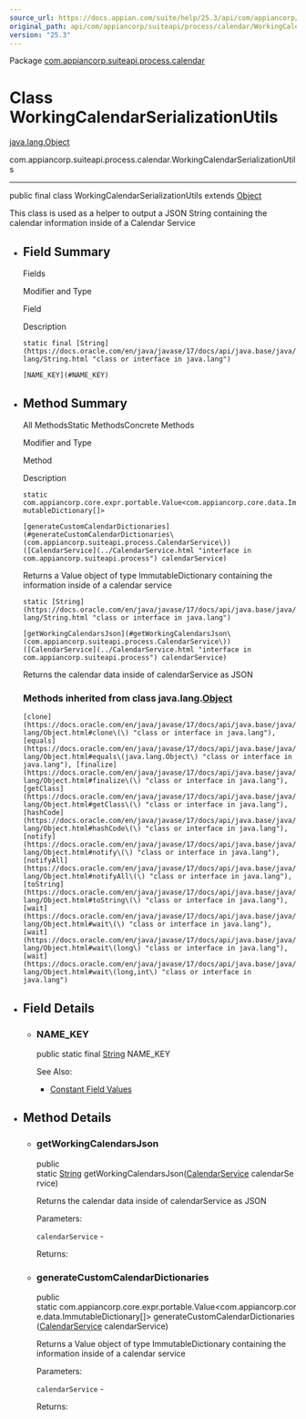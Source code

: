 ```yaml
---
source_url: https://docs.appian.com/suite/help/25.3/api/com/appiancorp/suiteapi/process/calendar/WorkingCalendarSerializationUtils.html
original_path: api/com/appiancorp/suiteapi/process/calendar/WorkingCalendarSerializationUtils.html
version: "25.3"
---
```


Package [com.appiancorp.suiteapi.process.calendar](package-summary.html)

# Class WorkingCalendarSerializationUtils

[java.lang.Object](https://docs.oracle.com/en/java/javase/17/docs/api/java.base/java/lang/Object.html "class or interface in java.lang")

com.appiancorp.suiteapi.process.calendar.WorkingCalendarSerializationUtils

* * *

public final class WorkingCalendarSerializationUtils extends [Object](https://docs.oracle.com/en/java/javase/17/docs/api/java.base/java/lang/Object.html "class or interface in java.lang")

This class is used as a helper to output a JSON String containing the calendar information inside of a Calendar Service

-   ## Field Summary

    Fields

    Modifier and Type

    Field

    Description

    `static final [String](https://docs.oracle.com/en/java/javase/17/docs/api/java.base/java/lang/String.html "class or interface in java.lang")`

    `[NAME_KEY](#NAME_KEY)`

-   ## Method Summary

    All MethodsStatic MethodsConcrete Methods

    Modifier and Type

    Method

    Description

    `static com.appiancorp.core.expr.portable.Value<com.appiancorp.core.data.ImmutableDictionary[]>`

    `[generateCustomCalendarDictionaries](#generateCustomCalendarDictionaries\(com.appiancorp.suiteapi.process.CalendarService\))([CalendarService](../CalendarService.html "interface in com.appiancorp.suiteapi.process") calendarService)`

    Returns a Value object of type ImmutableDictionary containing the information inside of a calendar service

    `static [String](https://docs.oracle.com/en/java/javase/17/docs/api/java.base/java/lang/String.html "class or interface in java.lang")`

    `[getWorkingCalendarsJson](#getWorkingCalendarsJson\(com.appiancorp.suiteapi.process.CalendarService\))([CalendarService](../CalendarService.html "interface in com.appiancorp.suiteapi.process") calendarService)`

    Returns the calendar data inside of calendarService as JSON

    ### Methods inherited from class java.lang.[Object](https://docs.oracle.com/en/java/javase/17/docs/api/java.base/java/lang/Object.html "class or interface in java.lang")

    `[clone](https://docs.oracle.com/en/java/javase/17/docs/api/java.base/java/lang/Object.html#clone\(\) "class or interface in java.lang"), [equals](https://docs.oracle.com/en/java/javase/17/docs/api/java.base/java/lang/Object.html#equals\(java.lang.Object\) "class or interface in java.lang"), [finalize](https://docs.oracle.com/en/java/javase/17/docs/api/java.base/java/lang/Object.html#finalize\(\) "class or interface in java.lang"), [getClass](https://docs.oracle.com/en/java/javase/17/docs/api/java.base/java/lang/Object.html#getClass\(\) "class or interface in java.lang"), [hashCode](https://docs.oracle.com/en/java/javase/17/docs/api/java.base/java/lang/Object.html#hashCode\(\) "class or interface in java.lang"), [notify](https://docs.oracle.com/en/java/javase/17/docs/api/java.base/java/lang/Object.html#notify\(\) "class or interface in java.lang"), [notifyAll](https://docs.oracle.com/en/java/javase/17/docs/api/java.base/java/lang/Object.html#notifyAll\(\) "class or interface in java.lang"), [toString](https://docs.oracle.com/en/java/javase/17/docs/api/java.base/java/lang/Object.html#toString\(\) "class or interface in java.lang"), [wait](https://docs.oracle.com/en/java/javase/17/docs/api/java.base/java/lang/Object.html#wait\(\) "class or interface in java.lang"), [wait](https://docs.oracle.com/en/java/javase/17/docs/api/java.base/java/lang/Object.html#wait\(long\) "class or interface in java.lang"), [wait](https://docs.oracle.com/en/java/javase/17/docs/api/java.base/java/lang/Object.html#wait\(long,int\) "class or interface in java.lang")`

-   ## Field Details

    -   ### NAME\_KEY

        public static final [String](https://docs.oracle.com/en/java/javase/17/docs/api/java.base/java/lang/String.html "class or interface in java.lang") NAME\_KEY

        See Also:

        -   [Constant Field Values](../../../../../constant-values.html#com.appiancorp.suiteapi.process.calendar.WorkingCalendarSerializationUtils.NAME_KEY)

-   ## Method Details

    -   ### getWorkingCalendarsJson

        public static [String](https://docs.oracle.com/en/java/javase/17/docs/api/java.base/java/lang/String.html "class or interface in java.lang") getWorkingCalendarsJson([CalendarService](../CalendarService.html "interface in com.appiancorp.suiteapi.process") calendarService)

        Returns the calendar data inside of calendarService as JSON

        Parameters:

        `calendarService` -

        Returns:

    -   ### generateCustomCalendarDictionaries

        public static com.appiancorp.core.expr.portable.Value<com.appiancorp.core.data.ImmutableDictionary\[\]> generateCustomCalendarDictionaries([CalendarService](../CalendarService.html "interface in com.appiancorp.suiteapi.process") calendarService)

        Returns a Value object of type ImmutableDictionary containing the information inside of a calendar service

        Parameters:

        `calendarService` -

        Returns: